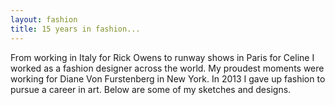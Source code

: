```yaml
---
layout: fashion
title: 15 years in fashion...
---
```


From working in Italy for Rick Owens to runway shows in Paris for Celine I worked as a fashion designer across the world. My proudest moments were working for Diane Von Furstenberg in New York. In 2013 I gave up fashion to pursue a career in art. Below are some of my sketches and designs.